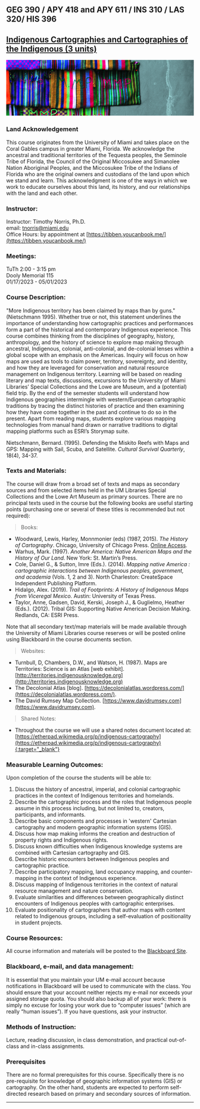 ## GEG 390 / APY 418 and APY 611 / INS 310 / LAS 320/ HIS 396
## [Indigenous Cartographies and Cartographies of the Indigenous (3 units)](https://github.com/tibbben/indigenous-cartography)  

![Belize Coastline](common/assets/images/cover_small_banner.jpg)

### Land Acknowledgement  
This course originates from the University of Miami and takes place on the Coral Gables campus in greater Miami, Florida. We acknowledge the ancestral and traditional territories of the Tequesta peoples, the Seminole Tribe of Florida, the Council of the Original Miccosukee and Simanolee Nation Aboriginal Peoples, and the Miccosukee Tribe of the Indians of Florida who are the original owners and custodians of the land upon which we stand and learn. This acknowledgment is one of the ways in which we work to educate ourselves about this land, its history, and our relationships with the land and each other.

### Instructor:  
Instructor: Timothy Norris, Ph.D.  
email: [tnorris@miami.edu](tnorris@miami.edu)  
Office Hours: by appointment at [https://tibben.youcanbook.me/](https://tibben.youcanbook.me/)  

### Meetings:   
TuTh 2:00 - 3:15 pm  
Dooly Memorial 115  
01/17/2023 - 05/01/2023

### Course Description:  
"More Indigenous territory has been claimed by maps than by guns." (Nietschmann 1995). Whether true or not, this statement underlines the importance of understanding how cartographic practices and performances form a part of the historical and contemporary Indigenous experience. This course combines thinking from the disciplines of geography, history, anthropology, and the history of science to explore map making through ancestral, Indigenous, colonial, anti-colonial, and de-colonial lenses within a global scope with an emphasis on the Americas. Inquiry will focus on how maps are used as tools to claim power, territory, sovereignty, and identity, and how they are leveraged for conservation and natural resource management on Indigenous territory. Learning will be based on reading literary and map texts, discussions, excursions to the University of Miami Libraries’ Special Collections and the Lowe are Museum, and a (potential) field trip. By the end of the semester students will understand how Indigenous geographies intermingle with western/European cartographic traditions by tracing the distinct histories of practice and then examining how they have come together in the past and continue to do so in the present. Apart from reading maps, students explore various mapping technologies from manual hand drawn or narrative traditions to digital mapping platforms such as ESRI’s Storymap suite.

Nietschmann, Bernard. (1995). Defending the Miskito Reefs with Maps and GPS: Mapping with Sail, Scuba, and Satellite. *Cultural Survival Quarterly*, 18(4), 34-37.  
 
### Texts and Materials:  
The course will draw from a broad set of texts and maps as secondary sources and from selected items held in the UM Libraries Special Collections and the Lowe Art Museum as primary sources. There are no principal texts used in the course but the following books are useful starting points (purchasing one or several of these titles is recommended but not required):

> Books:

-   Woodward, Lewis, Harley, Monnmonier (eds) (1987, 2015). <i>The History of Cartography</i>. Chicago, University of Chicago Press. [Online Access](https://press.uchicago.edu/books/HOC/index.html).
-   Warhus, Mark. (1997). *Another America: Native American Maps and the History of Our Land.* New York: St. Martin’s Press.
-   Cole, Daniel G., & Sutton, Imre (Eds.). (2014). *Mapping native America : cartographic interactions between Indigenous peoples, government, and academia* (Vols. 1, 2 and 3). North Charleston: CreateSpace Independent Publishing Platform.
-   Hidalgo, Alex. (2019). *Trail of Footprints: A History of Indigenous Maps from Viceregal Mexico.* Austin: University of Texas Press.
-   Taylor, Anne, Gadsen, David, Kerski, Joseph J., & Guglielmo, Heather (Eds.). (2012). Tribal GIS: Supporting Native American Decision Making. Redlands, CA: ESRI Press.

Note that all secondary text/map materials will be made available through the University of Miami Libraries course reserves or will be posted online using Blackboard in the course documents section. 

> Websites:

-   Turnbull, D, Chambers, D.W., and Watson, H. (1987). Maps are Territories: Science is an Atlas [web exhibit]. [http://territories.indigenousknowledge.org](http://territories.indigenousknowledge.org)
-   The Decolonial Atlas [blog]. [https://decolonialatlas.wordpress.com/](https://decolonialatlas.wordpress.com/).  
-   The David Rumsey Map Collection. [https://www.davidrumsey.com](https://www.davidrumsey.com).

> Shared Notes:  

-   Throughout the course we will use a shared notes document located at: [https://etherpad.wikimedia.org/p/indigenous-cartography](https://etherpad.wikimedia.org/p/indigenous-cartography){:target="_blank"}  

### Measurable Learning Outcomes:  
Upon completion of the course the students will be able to:  

1.  Discuss the history of ancestral, imperial, and colonial cartographic practices in the context of Indigenous territories and homelands.  
2.  Describe the cartographic process and the roles that Indigenous people assume in this process including, but not limited to, creators, participants, and informants.  
3.  Describe basic components and processes in 'western' Cartesian cartography and modern geographic information systems (GIS).
4.  Discuss how map making informs the creation and destruction of property rights and Indigenous rights. 
5.  Discuss known difficulties when Indigenous knowledge systems are combined with Cartesian cartography and GIS.
6.  Describe historic encounters between Indigenous peoples and cartographic practice.
7.  Describe participatory mapping, land occupancy mapping, and counter-mapping in the context of Indigenous experience.
8.  Discuss mapping of Indigenous territories in the context of natural resource management and nature conservation.
9.  Evaluate similarities and differences between geographically distinct encounters of Indigenous peoples with cartographic enterprises.  
10.  Evaluate positionality of cartographers that author maps with content related to Indigenous groups, including a self-evaluation of positionality in student projects.  

### Course Resources:
All course information and materials will be posted to the [Blackboard Site](https://www.courses.miami.edu/webapps/blackboard/execute/courseMain?course_id=_613433_1).

### Blackboard, e-mail, and data management:
It is essential that you maintain your UM e-mail account because notifications in Blackboard will be used to communicate with the class. You should ensure that your account neither rejects my e-mail nor exceeds your assigned storage quota. You should also backup all of your work: there is simply no excuse for losing your work due to “computer issues” (which are really “human issues”). If you have questions, ask your instructor. 

### Methods of Instruction:  
Lecture, reading discussion, in class demonstration, and practical out-of-class and in-class assignments.

### Prerequisites
There are no formal prerequisites for this course. Specifically there is no pre-requisite for knowledge of geographic information systems (GIS) or cartography. On the other hand, students are expected to perform self-directed research based on primary and secondary sources of information.

---
